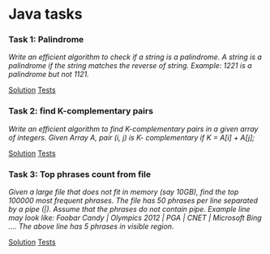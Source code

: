 # Java tasks

### Task 1: Palindrome
*Write an efficient algorithm to check if a string is a palindrome. A string is a
palindrome if the string matches the reverse of string.
Example: 1221 is a palindrome but not 1121.*

[Solution](/java/src/com/los/Palindrome.java)
[Tests](/java/src/com/los/PalindromeTest.java)

### Task 2: find K-complementary pairs
*Write an efficient algorithm to find K-complementary pairs in a given array of
 integers. Given Array A, pair (i, j) is K- complementary if K = A[i] + A[j];*

[Solution](/java/src/com/los/ComplementaryPairs.java)
[Tests](/java/src/com/los/ComplementaryPairsTest.java)

### Task 3: Top phrases count from file
*Given a large file that does not fit in memory (say 10GB), find the top 100000
 most frequent phrases. The file has 50 phrases per line separated by a pipe (|).
 Assume that the phrases do not contain pipe.
 Example line may look like: Foobar Candy | Olympics 2012 | PGA | CNET |
 Microsoft Bing ….
 The above line has 5 phrases in visible region.*

[Solution](/java//src/com/los/TopPhrases.java)
[Tests](/java/src/com/los/TopPhrasesTest.java)